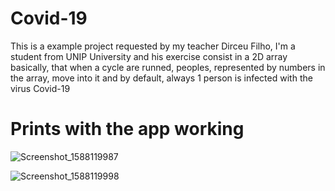 # Covid-19
This is a example project requested by my teacher Dirceu Filho, I'm a student from UNIP University and his exercise consist in a 2D array basically, that when a cycle are runned, peoples, represented by numbers in the array, move into it and by default, always 1 person is infected with the virus Covid-19

# Prints with the app working
![Screenshot_1588119987](https://user-images.githubusercontent.com/35138215/80550727-61acc100-8997-11ea-984a-49d24779bd2d.png)

![Screenshot_1588119998](https://user-images.githubusercontent.com/35138215/80550782-8e60d880-8997-11ea-9f15-bfad17d8478c.png)
